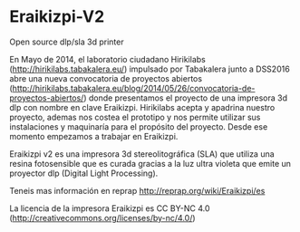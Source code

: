 # Eraikizpi-V2
Open source dlp/sla 3d printer

En Mayo de 2014, el laboratorio ciudadano Hirikilabs (http://hirikilabs.tabakalera.eu/) impulsado por Tabakalera junto a DSS2016 abre una nueva convocatoria de proyectos abiertos (http://hirikilabs.tabakalera.eu/blog/2014/05/26/convocatoria-de-proyectos-abiertos/) donde presentamos el proyecto de una impresora 3d dlp con nombre en clave Eraikizpi. Hirikilabs acepta y apadrina nuestro proyecto, ademas nos costea el prototipo y nos permite utilizar sus instalaciones y maquinaría para el propósito del proyecto. Desde ese momento empezamos a trabajar en Eraikizpi.

Eraikizpi v2 es una impresora 3d stereolitográfica (SLA) que utiliza una resina fotosensible que es curada gracias a la luz ultra violeta que emite un proyector dlp (Digital Light Processing).

Teneis mas información en reprap
http://reprap.org/wiki/Eraikizpi/es

La licencia de la impresora Eraikizpi es CC BY-NC 4.0 (http://creativecommons.org/licenses/by-nc/4.0/)
